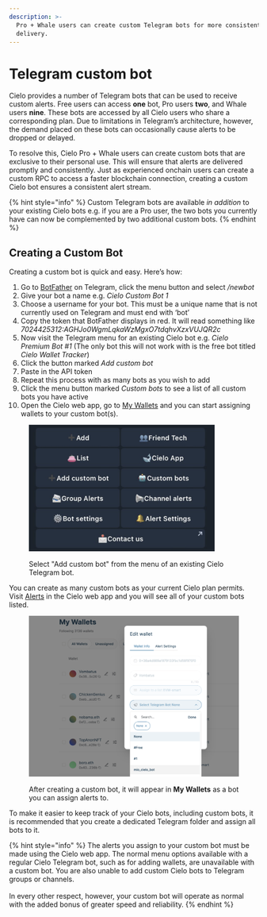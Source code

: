 ```yaml
---
description: >-
  Pro + Whale users can create custom Telegram bots for more consistent alert
  delivery.
---
```


# Telegram custom bot

Cielo provides a number of Telegram bots that can be used to receive custom alerts. Free users can access **one** bot, Pro users **two**, and Whale users **nine**. These bots are accessed by all Cielo users who share a corresponding plan. Due to limitations in Telegram’s architecture, however, the demand placed on these bots can occasionally cause alerts to be dropped or delayed.

To resolve this, Cielo Pro + Whale users can create custom bots that are exclusive to their personal use. This will ensure that alerts are delivered promptly and consistently. Just as experienced onchain users can create a custom RPC to access a faster blockchain connection, creating a custom Cielo bot ensures a consistent alert stream.



{% hint style="info" %}
Custom Telegram bots are available _in addition_ to your existing Cielo bots e.g. if you are a Pro user, the two bots you currently have can now be complemented by two additional custom bots.
{% endhint %}

## Creating a Custom Bot <a href="#creating-a-custom-bot" id="creating-a-custom-bot"></a>

Creating a custom bot is quick and easy. Here’s how:

1. Go to [BotFather](https://t.me/BotFather) on Telegram, click the menu button and select _/newbot_
2. Give your bot a name e.g. _Cielo Custom Bot 1_
3. Choose a username for your bot. This must be a unique name that is not currently used on Telegram and must end with ‘bot’
4. Copy the token that BotFather displays in red. It will read something like _7024425312:AGHJo0WgmLqkaWzMgxO7tdqhvXzxVUJQR2c_
5. Now visit the Telegram menu for an existing Cielo bot e.g. _Cielo Premium Bot #1_ (The only bot this will not work with is the free bot titled _Cielo Wallet Tracker_)
6. Click the button marked _Add custom bot_
7. Paste in the API token
8. Repeat this process with as many bots as you wish to add
9. Click the menu button marked _Custom bots_ to see a list of all custom bots you have active
10. Open the Cielo web app, go to [My Wallets](https://app.cielo.finance/my-wallets) and you can start assigning wallets to your custom bot(s).

<figure><img src="../.gitbook/assets/Screenshot 2024-06-26 at 14.45.59.png" alt="" width="375"><figcaption><p>Select "Add custom bot" from the menu of an existing Cielo Telegram bot.</p></figcaption></figure>

You can create as many custom bots as your current Cielo plan permits. Visit [Alerts](https://app.cielo.finance/settings/alerts) in the Cielo web app and you will see all of your custom bots listed.

<figure><img src="../.gitbook/assets/Screenshot 2024-06-27 at 12.46.16.png" alt=""><figcaption><p>After creating a custom bot, it will appear in <strong>My Wallets</strong> as a bot you can assign alerts to.</p></figcaption></figure>

To make it easier to keep track of your Cielo bots, including custom bots, it is recommended that you create a dedicated Telegram folder and assign all bots to it.

{% hint style="info" %}
The alerts you assign to your custom bot must be made using the Cielo web app. The normal menu options available with a regular Cielo Telegram bot, such as for adding wallets, are unavailable with a custom bot. You are also unable to add custom Cielo bots to Telegram groups or channels.\
\
In every other respect, however, your custom bot will operate as normal with the added bonus of greater speed and reliability.
{% endhint %}

